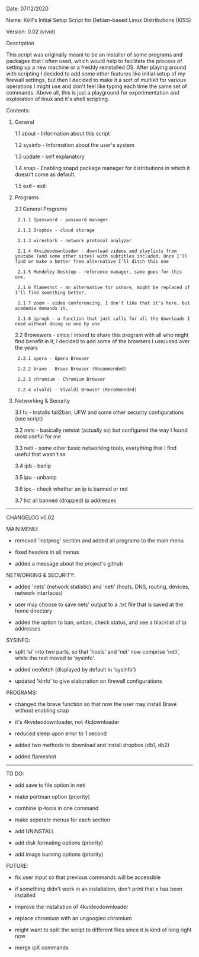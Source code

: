 Date: 07/12/2020

Name: Kiril's Initial Setup Script for Debian-based Linux Distributions (KISS)

Version: 0.02 (vivid)

Description

This script was originally meant to be an installer of some programs and packages that I often used, which would help to facilitate the process of setting up a new machine or a freshly reinstalled OS. After playing around with scripting I decided to add some other features like initial setup of my firewall settings, but then I decided to make it a sort of multikit for various operations I might use and don't feel like typing each time the same set of commands. Above all, this is just a playground for experimentation and exploration of linux and it's shell scripting.

Contents:

1. General

    1.1 about - Information about this script
		
    1.2 sysinfo - Information about the user's system
		
    1.3 update - self explanatory
		
    1.4 snap - Enabling snapd package manager for distributions in which it doesn't come as default. 
		
    1.5 exit - exit
		
2. Programs

    2.1 General Programs
		
        2.1.1 1password - password manager
				
        2.1.2 Dropbox - cloud storage
				
        2.1.3 wireshark - network protocol analyzer
				
        2.1.4 4kvideodownloader - download videos and playlists from youtube (and some other sites) with subtitles included. Once I'll find or make a better free alternative I'll ditch this one
				
        2.1.5 Mendeley Desktop - reference manager, same goes for this one.
				
        2.1.6 flameshot - an alternative for xshare, might be replaced if I'll find something better.
				
        2.1.7 zoom - video conferencing. I don't like that it's here, but academia demands it.
				
        2.1.8 iprogk - a function that just calls for all the downloads I need without doing so one by one
				
    2.2 Browswers - since I intend to share this program with all who might find benefit in it, I decided to add some of the browsers I use/used over the years
		
        2.2.1 opera - Opera Browser
				
        2.2.2 brave - Brave Browser (Recommended)
				
        2.2.3 chromium - Chromium Browser
				
        2.2.4 vivaldi - Vivaldi Browser (Recommended)
				
3. Networking & Security

    3.1 fu - Installs fail2ban, UFW and some other security configurations (see script)
		
    3.2 nets - basically netstat (actually ss) but configured the way I found most useful for me
		
    3.3 neti - some other basic networking tools, everything that I find useful that wasn't ss
		
    3.4 ipb - banip
		
    3.5 ipu - unbanip
		
    3.6 ipc - check whether an ip is banned or not
		
    3.7 list all banned (dropped) ip addresses
		
------------------------------------------------------------------------------------------------

CHANGELOG v0.02

MAIN MENU:

- removed 'instprog' section and added all programs to the main menu

- fixed headers in all menus

- added a message about the project's github

NETWORKING & SECURITY:

- added 'nets' (network statistic) and 'neti' (hosts, DNS, routing, devices, network interfaces)

- user may choose to save nets' output to a .txt file that is saved at the home directory

- added the option to ban, unban, check status, and see a blacklist of ip addresses

SYSINFO:

- split 'si' into two parts, so that 'hosts' and 'net' now comprise 'neti', while the rest moved to 'sysinfo'.

- added neofetch (displayed by default in 'sysinfo')

- updated 'kinfo' to give elaboration on firewall configurations

PROGRAMS:

- changed the brave function so that now the user may install Brave without enabling snap

- it's 4kvideodownloader, not 4kdownloader

- reduced sleep upon error to 1 second

- added two methods to download and install dropbox (db1, db2)

- added flameshot

------------------------------------------------------------------------------------------------

TO DO:

- add save to file option in neti

- make portman option (priority)

- combine ip-tools in one command

- make seperate menus for each section

- add UNINSTALL

- add disk formating options (priority)

- add image burning options (priority)

FUTURE:

- fix user input so that previous commands will be accessible

- if something didn't work in an installation, don't print that x has been installed

- improve the installation of 4kvideodownloader 

- replace chromium with an ungoogled chromium

- might want to split the script to different files since it is kind of long right now

- merge ipX commands 

